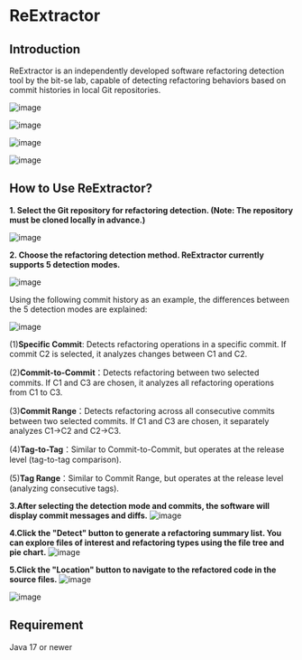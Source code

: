 # ReExtractor
## Introduction
ReExtractor is an independently developed software refactoring detection tool by the bit-se lab, capable of detecting refactoring behaviors based on commit histories in local Git repositories.

![image](https://github.com/user-attachments/assets/f00f0011-b4b9-4611-96ff-d9ffc0036f74)

![image](https://github.com/user-attachments/assets/382ea044-a36b-4601-9ce3-9129d3297dba)

![image](https://github.com/user-attachments/assets/4e6ae4c3-6a0b-4b80-8dad-c431bf1d3de6)

![image](https://github.com/user-attachments/assets/2b37b5e2-4a84-4ccf-815d-971dc74c037d)


## How to Use ReExtractor?
**1. Select the Git repository for refactoring detection. (Note: The repository must be cloned locally in advance.)**

![image](https://github.com/user-attachments/assets/95936fa6-5b04-4b83-bfe0-7d84ab084375)


**2. Choose the refactoring detection method. ReExtractor currently supports 5 detection modes.**

![image](https://github.com/user-attachments/assets/e56bfa9a-48ef-4dbe-91db-e6bff95efd7f)


Using the following commit history as an example, the differences between the 5 detection modes are explained:

![image](https://github.com/user-attachments/assets/c39066c9-e1f1-46f2-a0d7-0276b12843af)

(1)**Specific Commit**: Detects refactoring operations in a specific commit. If commit C2 is selected, it analyzes changes between C1 and C2.

(2)**Commit-to-Commit**：Detects refactoring between two selected commits. If C1 and C3 are chosen, it analyzes all refactoring operations from C1 to C3.

(3)**Commit Range**：Detects refactoring across all consecutive commits between two selected commits. If C1 and C3 are chosen, it separately analyzes C1→C2 and C2→C3.

(4)**Tag-to-Tag**：Similar to Commit-to-Commit, but operates at the release level (tag-to-tag comparison).

(5)**Tag Range**：Similar to Commit Range, but operates at the release level (analyzing consecutive tags).


**3.After selecting the detection mode and commits, the software will display commit messages and diffs.**
![image](https://github.com/user-attachments/assets/76c98fcb-859b-4875-b5f5-d6c1e78cc1bf)

**4.Click the "Detect" button to generate a refactoring summary list. You can explore files of interest and refactoring types using the file tree and pie chart.**
![image](https://github.com/user-attachments/assets/9e986c92-4ef5-4da6-9756-f2487d64c928)

**5.Click the "Location" button to navigate to the refactored code in the source files.**
![image](https://github.com/user-attachments/assets/4f176f69-c08e-40a6-bb18-38e3f3775e67)

![image](https://github.com/user-attachments/assets/eebe5308-396a-4165-9d72-ec497721cd29)

## Requirement
Java 17 or newer
